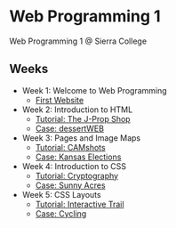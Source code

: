 # Web Programming 1
Web Programming 1 @ Sierra College

## Weeks
* Week 1: Welcome to Web Programming
    * [First Website](/week_1)
* Week 2: Introduction to HTML
    * [Tutorial: The J-Prop Shop](/week_2/tutorial)
    * [Case: dessertWEB](/week_2/case_3)
* Week 3: Pages and Image Maps
    * [Tutorial: CAMshots](/week_3/tutorial)
    * [Case: Kansas Elections](/week_3/case_3)
* Week 4: Introduction to CSS
    * [Tutorial: Cryptography](/week_4/tutorial)
    * [Case: Sunny Acres](/week_4/case_1)
* Week 5: CSS Layouts
    * [Tutorial: Interactive Trail](/week_5/tutorial)
    * [Case: Cycling](/week_5/case_3)